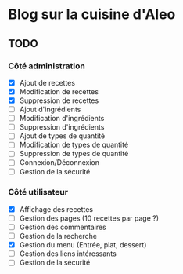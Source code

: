 # Blog sur la cuisine d'Aleo

## TODO
### Côté administration
- [X] Ajout de recettes       
- [X] Modification de recettes
- [X] Suppression de recettes
- [ ] Ajout d'ingrédients
- [ ] Modification d'ingrédients
- [ ] Suppression d'ingrédients
- [ ] Ajout de types de quantité
- [ ] Modification de types de quantité
- [ ] Suppression de types de quantité
- [ ] Connexion/Déconnexion
- [ ] Gestion de la sécurité

### Côté utilisateur
- [X] Affichage des recettes
- [ ] Gestion des pages (10 recettes par page ?)
- [ ] Gestion des commentaires
- [ ] Gestion de la recherche
- [X] Gestion du menu (Entrée, plat, dessert)
- [ ] Gestion des liens intéressants
- [ ] Gestion de la sécurité
